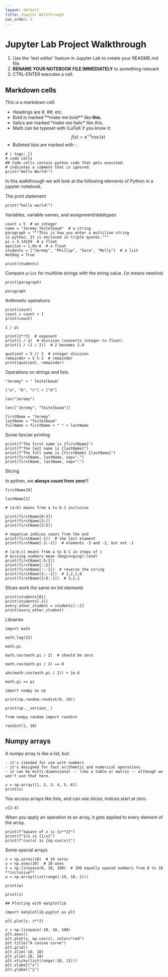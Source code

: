```yaml
---
layout: default
title: Jupyter Walkthrough
nav_order: 2
---
```


# Jupyter Lab Project Walkthrough

1. Use the 'text editor' feature in Jupyter Lab to create your README.md file.
2. **RENAME YOUR NOTEBOOK FILE IMMEDIATELY** to something relevant
3. CTRL-ENTER executes a cell.

## Markdown cells

This is a markdown cell:

- Headings are \#, \#\#, etc.
- Bold is marked \*\*make me bold\*\* like **this**.
- Italics are marked \*make me italic\* like *this*.
- Math can be typeset with \LaTeX if you know it:  $$f(x)=e^{-x}\cos(x)$$
- Bulleted lists are marked with \-.

```{python}
# | tags: []
# code cells
## Code cells contain python code that gets executed.
# indicates a comment that is ignored.
print("Hello World!")
```

In this walkthrough we will look at the following elements of Python in a jupyter notebook.

The print statement

```{python}
print("hello world!")
```


Variables, variable names, and assignment/datatypes

```{python}
count = 5  # an integer
name = "Jeremy Teitelbaum"  # a string
paragraph = """This is how you enter a multiline string
in python. It is enclosed in triple quotes."""
pi = 3.14159  # a float
epsilon = 1.0e-6  # a float
students = ["Jeremy", "Phillip", "Sara", "Molly"]  # a list
HotDog = True

```

```{python}
print(students)
```

Compare `print` for multiline strings with the string value. (\\n means newline)


```{python}
print(paragraph)
```

```{python}
paragraph
```

Arithmetic operations

```{python}
print(count)
count = count + 1
print(count)
```

```{python}
1 / pi
```

```{python}
print(2**3)  # exponent
print(1 / 2)  # division (converts integer to float)
print(1 / (1 / 2))  # 2 becomes 2.0
```

```{python}
quotient = 5 // 3  # integer division
remainder = 5 % 3  # remainder
print(quotient, remainder)
```


Operations on strings and lists

```{python}
"Jeremy" + " Teitelbaum"
```

```{python}
["a", "b", "c"] + ["d"]
```

```{python}
len("Jeremy")
```

```{python}
len(["Jeremy", "Teitelbaum"])
```

```{python}
firstName = "Jeremy"
lastName = "Teitelbaum"
fullName = firstName + " " + lastName
```

Some fancier printing

```{python}
print(f"The first name is {firstName}")
print(f"The last name is {lastName}")
print(f"The full name is {firstName} {lastName}")
print(firstName, lastName, sep=",")
print(firstName, lastName, sep=":")
```

Slicing

In python, we **always count from zero**!!!

```{python}
firstName[0]
```

```{python}
lastName[1]
```

```{python}
# [a:b] means from a to b-1 inclusive

print(firstName[0:3])
print(firstName[3:])
print(firstName[3:5])
```

```{python}
# negative indices count from the end
print(firstName[-1])  # the last element
print(firstName[-3:-1])  # elements -3 and -2, but not -1
```

```{python}
# [a:b:c] means from a to b-1 in steps of c
# missing numbers mean (beginnging):(end)
print(firstName[:5:2])
print(firstName[::2])
print(firstName[::-1])  # reverse the string
print(firstName[3::-1])  # 3,2,1,0
print(firstName[3:0:-1])  # 3,2,1
```

Slices work the same on list elements

```{python}
print(students[0])
print(students[-1])
every_other_student = students[::2]
print(every_other_student)
```

Libraries

```{python}
import math

```

```{python}
math.log(23)
```

```{python}
math.pi
```

```{python}
math.cos(math.pi / 2)  # should be zero
```

```{python}
math.cos(math.pi / 2) == 0
```

```{python}
abs(math.cos(math.pi / 2)) < 1e-6
```

```{python}
math.pi == pi
```

```{python}
import numpy as np

```


```{python}
print(np.random.randint(0, 10))
```

```{python}
print(np.__version__)
```

```{python}
from numpy.random import randint

```

```{python}
randint(1, 10)
```

## Numpy arrays

A numpy array is like a list, but:

    - it's itended for use with numbers
    - it's designed for fast arithmetic and numerical operations
    - it can be multi-dimensional -- like a table or matrix -- although we won't use that here.


```{python}
x = np.array([1, 2, 3, 4, 5, 6])
print(x)
```

You access arrays like lists, and can use slices; indices start at zero.

```{python}
x[2:4]
```

When you apply an operation to an array, it gets applied to every element of the array.

```{python}
print(f"Square of x is {x**2}")
print(f"1/x is {1/x}")
print(f"cos(x) is {np.cos(x)}")
```

Some special arrays.

```{python}
x = np.zeros(10)  # 10 zeros
y = np.ones(20)  # 20 ones
z = np.linspace(0, 10, 100)  # 100 equally spaced numbers from 0 to 10 **inclusive**
w = np.array(list(range(-10, 10, 2)))
```

```{python}
print(w)
```

```{python}
print(z)
```

```{python}
## Plotting with matplotlib
```

```{python}
import matplotlib.pyplot as plt

```

```{python}
plt.plot(z, z**2)
```

```{python}
z = np.linspace(-10, 10, 100)
plt.axes()
plt.plot(z, np.cos(z), color="red")
plt.title("A cosine curve")
plt.grid()
plt.xlim(-10, 10)
plt.ylim(-10, 10)
plt.xticks(list(range(-10, 11)))
plt.xlabel("x")
plt.ylabel("y")
```



